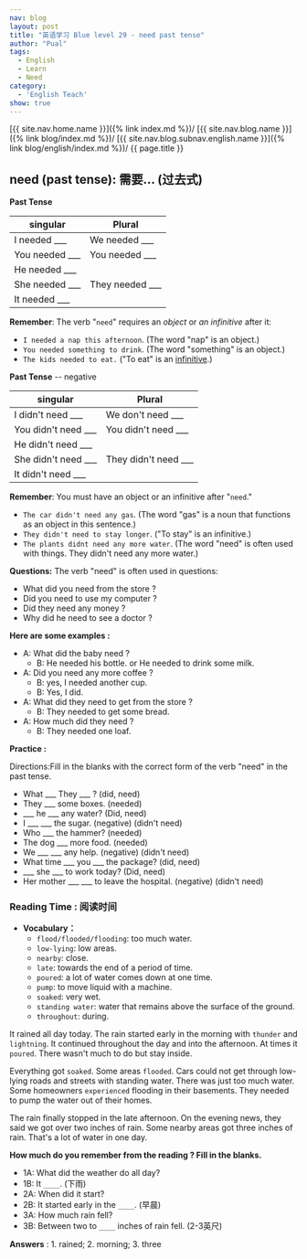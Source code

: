 ```yaml
---
nav: blog
layout: post
title: "英语学习 Blue level 29 - need past tense"
author: "Pual"
tags:
  - English
  - Learn
  - Need
category:
  - 'English Teach'
show: true
---
```


[{{ site.nav.home.name }}]({% link index.md %})/
[{{ site.nav.blog.name }}]({% link blog/index.md %})/
[{{ site.nav.blog.subnav.english.name }}]({% link blog/english/index.md %})/
{{ page.title }}

## need (past tense): 需要... (过去式)

**Past Tense**

singular | Plural
---------|-------
I needed ___		 | We needed ___
You needed ___	 | You needed ___
He needed ___		 |
She needed ___	 |	They needed ___
It needed ___ |

**Remember**: The verb "`need`" requires an *object* or *an infinitive* after it:

- `I needed a nap this afternoon`. (The word "nap" is an object.)
- `You needed something to drink`. (The word "something" is an object.)
- `The kids needed to eat.`  ("To eat" is an [infinitive](http://www.learnamericanenglishonline.com/Red%20Level/R17Infinitives.html).)

**Past Tense** -- negative

singular | Plural
---------|-------
I didn't need ___		 | We don't need ___
You didn't need ___	 | You didn't need ___
He didn't need ___	 |
She didn't need ___	 |	They didn't need ___
It didn't need ___ |

**Remember**: You must have an object or an infinitive after "`need`."

- `The car didn't need any gas`. (The word "gas" is a noun that functions as an object in this sentence.)
- `They didn't need to stay longer`. ("To stay" is an infinitive.)
- `The plants didnt need any more water`. (The word "need" is often used with things. They didn't need any more water.)

**Questions:** The verb "need" is often used in questions:

- What did you need from the store ?
- Did you need to use my computer ?
- Did they need any money ?
- Why did he need to see a doctor ?

**Here are some examples :**
- A: What did the baby need ?
  - B: He needed his bottle. or  He needed to drink some milk.
- A: Did you need any more coffee ?
  - B: yes, I needed another cup.
  - B: Yes, I did.
- A: What did they need to get from the store ?
  - B: They needed to get some bread.
- A: How much did they need ?
  - B: They needed one loaf.

**Practice :**

Directions:Fill in the blanks with the correct form of the verb "need" in the past tense.

- What ___ They ___ ?  (did, need)
- They ___ some boxes. (needed)
- ___ he ___ any water?  (Did, need)
- I ___ ___ the sugar. (negative) (didn't need)
- Who ___ the hammer? (needed)
- The dog ___ more food. (needed)
- We ___ ___ any help. (negative) (didn't need)
- What time ___ you ___ the package? (did, need)
- ___ she ___ to work today? (Did, need)
- Her mother ___ ___ to leave the hospital. (negative) (didn't need)

### Reading Time : 阅读时间

- **Vocabulary：**
  - `flood/flooded/flooding`: too much water.
  - `low-lying`: low areas.
  - `nearby`: close.
  - `late`: towards the end of a period of time.
  - `poured`: a lot of water comes down at one time.
  - `pump`: to move liquid with a machine.
  - `soaked`: very wet.
  - `standing water`: water that remains above the surface of the ground.
  - `throughout`: during.

It rained all day today.
The rain started early in the morning with `thunder` and `lightning`.
It continued throughout the day and into the afternoon.
At times it `poured`.
There wasn't much to do but stay inside.

Everything got `soaked`.
Some areas `flooded`.
Cars could not get through low-lying roads and streets with standing water.
There was just too much water.
Some homeowners `experienced` flooding in their basements.
They needed to pump the water out of their homes.

The rain finally stopped in the late afternoon.
On the evening news, they said we got over two inches of rain.
Some nearby areas got three inches of rain.
That's a lot of water in one day.

**How much do you remember from the reading ? Fill in the blanks.**

- 1A: What did the weather do all day?
- 1B: It `____`. (下雨)
- 2A: When did it start?
- 2B: It started early in the `____`. (早晨)
- 3A: How much rain fell?
- 3B: Between two to `____` inches of rain fell. (2-3英尺)

**Answers** : 1. rained; 2. morning; 3. three
